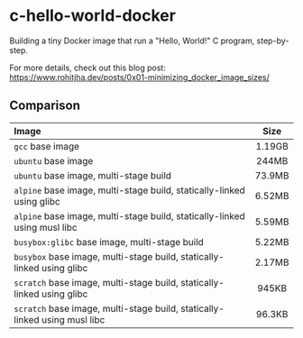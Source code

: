 # c-hello-world-docker

Building a tiny Docker image that run a "Hello, World!" C program, step-by-step.

For more details, check out this blog post: <https://www.rohitjha.dev/posts/0x01-minimizing_docker_image_sizes/>

## Comparison

| Image             | Size          |
| :-------------    | :-----------: |
| `gcc` base image  | 1.19GB        |
| `ubuntu` base image   | 244MB     |
| `ubuntu` base image, multi-stage build  | 73.9MB     |
| `alpine` base image, multi-stage build, statically-linked using glibc  | 6.52MB     |
| `alpine` base image, multi-stage build, statically-linked using musl libc  | 5.59MB     |
| `busybox:glibc` base image, multi-stage build  | 5.22MB     |
| `busybox` base image, multi-stage build, statically-linked using glibc  | 2.17MB     |
| `scratch` base image, multi-stage build, statically-linked using glibc  | 945KB     |
| `scratch` base image, multi-stage build, statically-linked using musl libc  | 96.3KB     |
